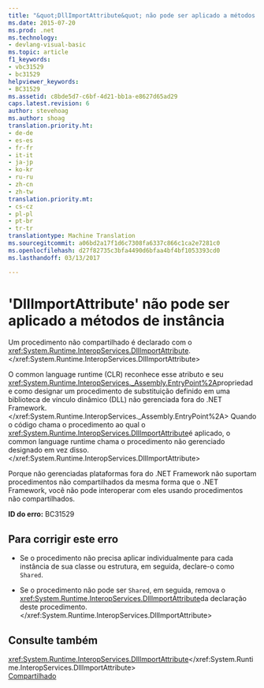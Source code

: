 ```yaml
---
title: "&quot;DllImportAttribute&quot; não pode ser aplicado a métodos de instância | Documentos do Microsoft"
ms.date: 2015-07-20
ms.prod: .net
ms.technology:
- devlang-visual-basic
ms.topic: article
f1_keywords:
- vbc31529
- bc31529
helpviewer_keywords:
- BC31529
ms.assetid: c8bde5d7-c6bf-4d21-bb1a-e8627d65ad29
caps.latest.revision: 6
author: stevehoag
ms.author: shoag
translation.priority.ht:
- de-de
- es-es
- fr-fr
- it-it
- ja-jp
- ko-kr
- ru-ru
- zh-cn
- zh-tw
translation.priority.mt:
- cs-cz
- pl-pl
- pt-br
- tr-tr
translationtype: Machine Translation
ms.sourcegitcommit: a06bd2a17f1d6c7308fa6337c866c1ca2e7281c0
ms.openlocfilehash: d27f82735c3bfa4490d6bfaa4bf4bf1053393cd0
ms.lasthandoff: 03/13/2017

---
```

# <a name="39systemruntimeinteropservicesdllimportattribute39-cannot-be-applied-to-instance-methods"></a>'DllImportAttribute' não pode ser aplicado a métodos de instância
Um procedimento não compartilhado é declarado com o <xref:System.Runtime.InteropServices.DllImportAttribute>.</xref:System.Runtime.InteropServices.DllImportAttribute>  
  
 O common language runtime (CLR) reconhece esse atributo e seu <xref:System.Runtime.InteropServices._Assembly.EntryPoint%2A>propriedade como designar um procedimento de substituição definido em uma biblioteca de vínculo dinâmico (DLL) não gerenciada fora do .NET Framework.</xref:System.Runtime.InteropServices._Assembly.EntryPoint%2A> Quando o código chama o procedimento ao qual o <xref:System.Runtime.InteropServices.DllImportAttribute>é aplicado, o common language runtime chama o procedimento não gerenciado designado em vez disso.</xref:System.Runtime.InteropServices.DllImportAttribute>  
  
 Porque não gerenciadas plataformas fora do .NET Framework não suportam procedimentos não compartilhados da mesma forma que o .NET Framework, você não pode interoperar com eles usando procedimentos não compartilhados.  
  
 **ID do erro:** BC31529  
  
## <a name="to-correct-this-error"></a>Para corrigir este erro  
  
-   Se o procedimento não precisa aplicar individualmente para cada instância de sua classe ou estrutura, em seguida, declare-o como `Shared`.  
  
-   Se o procedimento não pode ser `Shared`, em seguida, remova o <xref:System.Runtime.InteropServices.DllImportAttribute>da declaração deste procedimento.</xref:System.Runtime.InteropServices.DllImportAttribute>  
  
## <a name="see-also"></a>Consulte também  
 <xref:System.Runtime.InteropServices.DllImportAttribute></xref:System.Runtime.InteropServices.DllImportAttribute>   
 [Compartilhado](../../visual-basic/language-reference/modifiers/shared.md)
